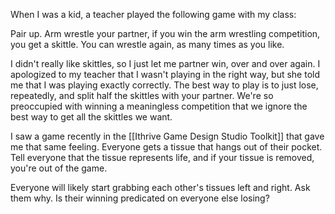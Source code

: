 When I was a kid, a teacher played the following game with my class:

Pair up. Arm wrestle your partner, if you win the arm wrestling competition, you get a skittle. You can wrestle again, as many times as you like.

I didn't really like skittles, so I just let me partner win, over and over again. I apologized to my teacher that I wasn't playing in the right way, but she told me that I was playing exactly correctly. The best way to play is to just lose, repeatedly, and split half the skittles with your partner. We're so preoccupied with winning a meaningless competition that we ignore the best way to get all the skittles we want.

I saw a game recently in the [[Ithrive Game Design Studio Toolkit]] that gave me that same feeling. Everyone gets a tissue that hangs out of their pocket. Tell everyone that the tissue represents life, and if your tissue is removed, you're out of the game. 

Everyone will likely start grabbing each other's tissues left and right. Ask them why. Is their winning predicated on everyone else losing?
